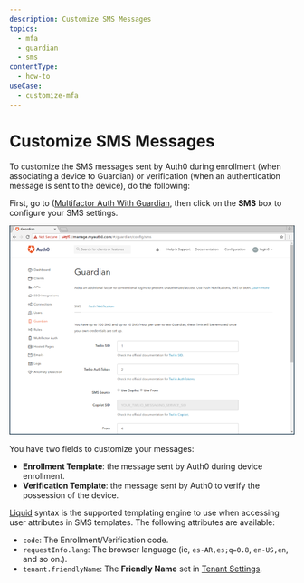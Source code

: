 ```yaml
---
description: Customize SMS Messages
topics:
  - mfa
  - guardian
  - sms
contentType:
  - how-to
useCase:
  - customize-mfa
---
```


# Customize SMS Messages

To customize the SMS messages sent by Auth0 during enrollment (when associating a device to Guardian) or verification (when an authentication message is sent to the device), do the following:

First, go to ([Multifactor Auth With Guardian](${manage_url}/#/guardian), then click on the **SMS** box to configure your SMS settings.

![](/media/articles/mfa/sms-config.png)

You have two fields to customize your messages:
* **Enrollment Template**: the message sent by Auth0 during device enrollment.
* **Verification Template**: the message sent by Auth0 to verify the possession of the device.

[Liquid](https://github.com/Shopify/liquid/wiki/Liquid-for-Designers) syntax is the supported templating engine to use when accessing user attributes in SMS templates. The following attributes are available:
* `code`: The Enrollment/Verification code.
* `requestInfo.lang`: The browser language (ie, `es-AR,es;q=0.8`, `en-US,en`, and so on.).
* `tenant.friendlyName`: The **Friendly Name** set in [Tenant Settings](${manage_url}/#/tenant).
